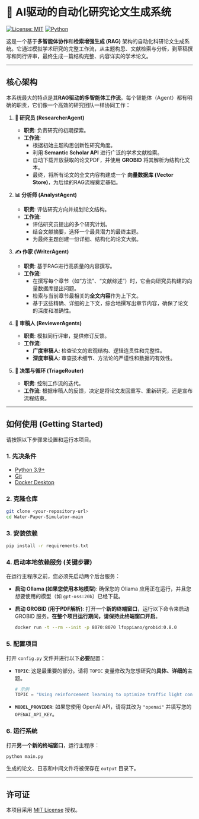 # 🤖 AI驱动的自动化研究论文生成系统

[![License: MIT](https://img.shields.io/badge/License-MIT-yellow.svg)](https://opensource.org/licenses/MIT)
[![Python](https://img.shields.io/badge/Python-3.9+-blue.svg)](https://www.python.org/downloads/)

这是一个基于**多智能体协作**和**检索增强生成 (RAG)** 架构的自动化科研论文生成系统。它通过模拟学术研究的完整工作流，从主题构思、文献检索与分析，到草稿撰写和同行评审，最终生成一篇结构完整、内容详实的学术论文。

---

## 核心架构

本系统最大的特点是其**RAG驱动的多智能体工作流**。每个智能体（Agent）都有明确的职责，它们像一个高效的研究团队一样协同工作：

1.  **🧠 研究员 (ResearcherAgent)**
    * **职责**: 负责研究的初期探索。
    * **工作流**:
        * 根据初始主题构思创新性研究角度。
        * 利用 **Semantic Scholar API** 进行广泛的学术文献检索。
        * 自动下载开放获取的论文PDF，并使用 **GROBID** 将其解析为结构化文本。
        * 最终，将所有论文的全文内容构建成一个 **向量数据库 (Vector Store)**，为后续的RAG流程奠定基础。

2.  **📊 分析师 (AnalystAgent)**
    * **职责**: 评估研究方向并规划论文结构。
    * **工作流**:
        * 评估研究员提出的多个研究计划。
        * 结合文献摘要，选择一个最具潜力的最终主题。
        * 为最终主题创建一份详细、结构化的论文大纲。

3.  **✍️ 作家 (WriterAgent)**
    * **职责**: 基于RAG进行高质量的内容撰写。
    * **工作流**:
        * 在撰写每个章节（如“方法”、“文献综述”）时，它会向研究员构建的向量数据库提出问题。
        * 检索与当前章节最相关的**全文内容**作为上下文。
        * 基于这些精确、详细的上下文，综合地撰写出章节内容，确保了论文的深度和准确性。

4.  **🧐 审稿人 (ReviewerAgents)**
    * **职责**: 模拟同行评审，提供修订反馈。
    * **工作流**:
        * **广度审稿人**: 检查论文的宏观结构、逻辑连贯性和完整性。
        * **深度审稿人**: 审查技术细节、方法论的严谨性和数据的有效性。

5.  **🔁 决策与循环 (TriageRouter)**
    * **职责**: 控制工作流的迭代。
    * **工作流**: 根据审稿人的反馈，决定是将论文发回重写、重新研究，还是宣布流程结束。

---

## 如何使用 (Getting Started)

请按照以下步骤来设置和运行本项目。

### 1. 先决条件
* [Python 3.9+](https://www.python.org/)
* [Git](https://git-scm.com/)
* [Docker Desktop](https://www.docker.com/products/docker-desktop/)

### 2. 克隆仓库
```bash
git clone <your-repository-url>
cd Water-Paper-Simulator-main
```

### 3. 安装依赖
```bash
pip install -r requirements.txt
```

### 4. 启动本地依赖服务 (关键步骤)

在运行主程序之前，您必须先启动两个后台服务：

* **启动 Ollama (如果您使用本地模型)**:
    确保您的 Ollama 应用正在运行，并且您想要使用的模型（如 `gpt-oss:20b`）已经下载。

* **启动 GROBID (用于PDF解析)**:
    打开一个**新的终端窗口**，运行以下命令来启动 GROBID 服务。**在整个项目运行期间，请保持此终端窗口开启**。
    ```bash
    docker run -t --rm --init -p 8070:8070 lfoppiano/grobid:0.8.0
    ```

### 5. 配置项目
打开 `config.py` 文件并进行以下**必要**配置：

* **`TOPIC`**: 这是最重要的部分。请将 `TOPIC` 变量修改为您想研究的**具体、详细的**主题。
    ```python
    # 示例
    TOPIC = "Using reinforcement learning to optimize traffic light control systems in urban environments"
    ```
* **`MODEL_PROVIDER`**: 如果您使用 OpenAI API，请将其改为 `"openai"` 并填写您的 `OPENAI_API_KEY`。

### 6. 运行系统
打开**另一个新的终端窗口**，运行主程序：
```bash
python main.py
```
生成的论文、日志和中间文件将被保存在 `output` 目录下。

---

## 许可证
本项目采用 [MIT License](LICENSE) 授权。